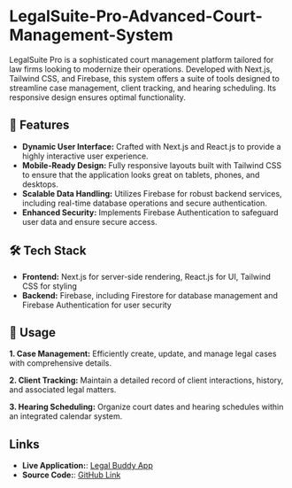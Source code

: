 # LegalSuite-Pro-Advanced-Court-Management-System
LegalSuite Pro is a sophisticated court management platform tailored for law firms looking to modernize their operations. Developed with Next.js, Tailwind CSS, and Firebase, this system offers a suite of tools designed to streamline case management, client tracking, and hearing scheduling. Its responsive design ensures optimal functionality.

## 🚀 Features
- **Dynamic User Interface:** Crafted with Next.js and React.js to provide a highly interactive user experience.
- **Mobile-Ready Design:** Fully responsive layouts built with Tailwind CSS to ensure that the application looks great on tablets, phones, and desktops.
- **Scalable Data Handling:** Utilizes Firebase for robust backend services, including real-time database operations and secure authentication.
- **Enhanced Security:** Implements Firebase Authentication to safeguard user data and ensure secure access.

## 🛠 Tech Stack
- **Frontend:** Next.js for server-side rendering, React.js for UI, Tailwind CSS for styling
- **Backend:** Firebase, including Firestore for database management and Firebase Authentication for user security

## 📖 Usage
**1. Case Management:** Efficiently create, update, and manage legal cases with comprehensive details.

**2. Client Tracking:** Maintain a detailed record of client interactions, history, and associated legal matters.

**3. Hearing Scheduling:** Organize court dates and hearing schedules within an integrated calendar system.

## Links
- **Live Application:**: [Legal Buddy App](https://legal-buddy-app.vercel.app/)
- **Source Code:**: [GitHub Link]([https://github.com/Amir76717/LegalSuite-Pro-Advanced-Court-Management-System/])
